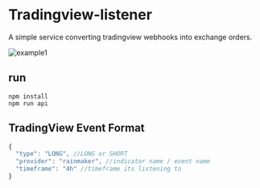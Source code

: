 # Tradingview-listener

A simple service converting tradingview webhooks into exchange orders.

![example1](https://uc2d1b1fa8999f8813752c9712ad.previews.dropboxusercontent.com/p/thumb/AAiMCEIw6rC7SnoH7O4sitowR1J7G9Oj1oGLE7LCx_gnyt0rTkdWn3aXvSPwg18NyB1muJglV8zVWMdQLXJRw3-ykkzvg2e4_zatfrr2TWMTxV-7KaasBJ3RPwVfegSl1vIHyawTKzAPwqEDbQTms2PFf0fsw5yQzS-pBTNQBvy-v_6caU3Vw1cLfhTbLku00jfavU8ASWkn3RGzSTVZNmVJHPUx_UZNJuvbTTYelCeYllLaGy9ZU0hbZphAphjTJIbpFvE0yzcH_kRIGvGvfkmjDBODeibV-zDlNXdb2P3WbDfBo3f-A-WPKEuhhBb5DKYSSkm_EJyyF9x8lmA1z47uUQ6pdR0ZHLUwWD7eeQ1bhpxkBTjz9ZU4uoxjcQ08ExBjBNnHZJ5LyT86VTroeWXBGTitg8UbMtDako5G2wn0jPEtyImqS4sGotY0cUIycBfoMqERxBm4esu2tp6aYS8biTSz1VT76ysi4ZyhiheU-w/p.png?fv_content=true&size_mode=5)

## run
``` 
npm install
npm run api 
```

## TradingView Event Format

```js
{
  "type": "LONG", //LONG or SHORT
  "provider": "rainmaker", //indicator name / event name
  "timeframe": "4h" //timeframe its listening to
}
```
